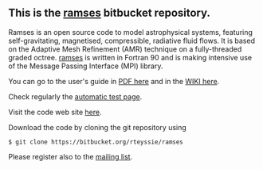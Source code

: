 [1]: https://bitbucket.org/rteyssie/ramses/wiki/Content
[2]: https://bitbucket.org/rteyssie/ramses/wiki/AutoTests
[3]: http://www.ics.uzh.ch/~teyssier/ramses/RAMSES.html
[4]: https://bytebucket.org/rteyssie/ramses/raw/e20d55d5c47269c5681d659aacd61ceb9c705b04/trunk/ramses/doc/ramses_ug.pdf

## This is the [ramses](https://bitbucket.org/rteyssie/ramses) bitbucket repository.

Ramses is an open source code to model astrophysical systems, featuring self-gravitating, magnetised, compressible,
radiative fluid flows. It is based  on the Adaptive Mesh Refinement (AMR)  technique on a  fully-threaded graded octree. 
[ramses](https://bitbucket.org/rteyssie/ramses) is written in  Fortran 90 and is making intensive use of the Message 
Passing Interface (MPI) library.

You can go to the user's guide in [PDF here][4] and in the [WIKI here][1].

Check regularly the [automatic test page][2].

Visit the code web site [here][3].

Download the code by cloning the git repository using 
```
$ git clone https://bitbucket.org/rteyssie/ramses
```
Please register also to the [mailing list](http://groups.google.com/group/ramses_users).